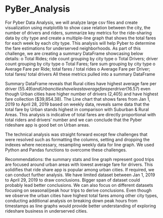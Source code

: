 # PyBer_Analysis
For Pyber Data Analysis, we will analyze large csv files and create visualization using matplotlib to show case relation between the city, the number of drivers and riders, summarize key metrics for the ride-sharing data by city type and create a  multiple-line graph that shows the total fares for each week by each city type. This analysis will help Pyber to determine the fare estimations for underserved neighborhoods. As part of this challenge, we are creating a summary DataFrame showcasing below details: 
o	Total Rides; ride count grouping by city type 
o	Total Drivers; driver count grouping by city type 
o	Total Fares; fare sum grouping by city type 
o	Average Fare per Ride; total fares / total rides
o	Average Fare per Driver; total fares/ total drivers
All these metrics pulled into a summary DataFrame

Summary DataFrame reveals that Rural cities have highest average fare per driver ($55.49) and Urban cities have least average fare per driver ($16.57) even though Urban cities have higher number of drivers (2,405) and have highest fare collection ($39,854.38). The Line chart that shows fares from Jan 1, 2019 to April 28, 2019 based on weekly data, reveals same data that the total fare by Urban stands highest in comparison with Suburban & Rural Areas. This analysis is indicative of total fares are directly proportional with total riders and drivers’ number and we can conclude that the Pyber rideshare app is good bet on Urban areas.

The technical analysis was straight forward except few challenges that were resolved such as formatting the columns, setting and dropping the indexes where necessary, resampling weekly data for line graph. We used Python and Pandas functions to overcome these challenges.

Recommendations: the summary stats and line graph represent good trips are focused around urban areas with lowest average fare for drivers. This solidifies that ride share app is popular among urban cities. If required, we can conduct further analysis. We have limited dataset between Jan 1, 2019 to April 29, 2019 to draw conclusions. Bigger span of dataset could probably lead better conclusions. We can also focus on different datasets focusing on seasonal/peak hour trips to derive conclusions. Even though we observe the urban cities have highest total fares among other city types, conducting additional analysis on breaking down peak hours from timestamps as line graphs would provide better understanding of exploring rideshare business in underserved cities.
